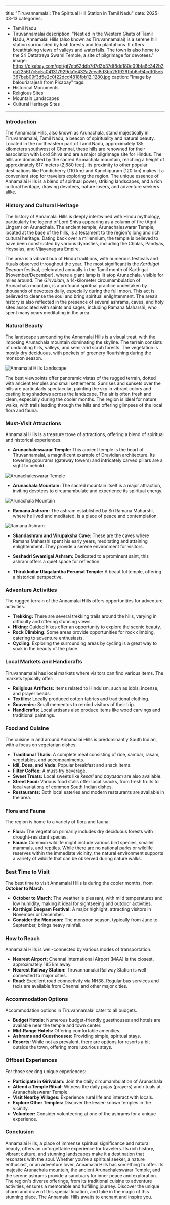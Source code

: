 
---
title: "Tiruvannamalai: The Spiritual Hill Station in Tamil Nadu"
date: 2025-03-13
categories:
  - Tamil Nadu
  - Tiruvannamalai
description: "Nestled in the Western Ghats of Tamil Nadu, Annamalai Hills (also known as Tiruvannamalai) is a serene hill station surrounded by lush forests and tea plantations. It offers breathtaking views of valleys and waterfalls. The town is also home to the Sri Dattatreya Swami Temple, a site of pilgrimage for devotees."
image: https://pixabay.com/get/gf7eb62ddb7d7d3b37df8de180e09bfa6c342b3da2256f7c5c5a041317929da1e432a2eea8d3bb251929fbb6c94cdf05e5367beb09f3d5e2c0f22dcd4818fbb12_1280.jpg
caption: "Image by balouriarajesh from Pixabay"
tags: 
  - Historical Monuments
  - Religious Sites
  - Mountain Landscapes
  - Cultural Heritage Sites
---


### **Introduction**

The Annamalai Hills, also known as Arunachala, stand majestically in Tiruvannamalai, Tamil Nadu, a beacon of spirituality and natural beauty. Located in the northeastern part of Tamil Nadu, approximately 185 kilometers southwest of Chennai, these hills are renowned for their association with Lord Shiva and are a major pilgrimage site for Hindus. The hills are dominated by the sacred Arunachala mountain, reaching a height of approximately 817 meters (2,680 feet). Its proximity to other popular destinations like Pondicherry (110 km) and Kanchipuram (120 km) makes it a convenient stop for travelers exploring the region. The unique essence of Annamalai Hills is a blend of spiritual power, striking landscapes, and a rich cultural heritage, drawing devotees, nature lovers, and adventure seekers alike.

### **History and Cultural Heritage**

The history of Annamalai Hills is deeply intertwined with Hindu mythology, particularly the legend of Lord Shiva appearing as a column of fire (Agni Lingam) on Arunachala. The ancient temple, Arunachaleswarar Temple, located at the base of the hills, is a testament to the region's long and rich cultural heritage. Dating back over a millennium, the temple is believed to have been constructed by various dynasties, including the Cholas, Pandyas, Hoysalas, and Vijayanagara Empire.

The area is a vibrant hub of Hindu traditions, with numerous festivals and rituals observed throughout the year. The most significant is the *Karthigai Deepam* festival, celebrated annually in the Tamil month of Karthigai (November/December), where a giant lamp is lit atop Arunachala, visible for miles around. The *Girivalam*, a 14-kilometer circumambulation of Arunachala mountain, is a profound spiritual practice undertaken by thousands of devotees daily, especially during the full moon. This act is believed to cleanse the soul and bring spiritual enlightenment. The area’s history is also reflected in the presence of several ashrams, caves, and holy sites associated with saints and sages, including Ramana Maharshi, who spent many years meditating in the area.

###  **Natural Beauty**

The landscape surrounding the Annamalai Hills is a visual treat, with the imposing Arunachala mountain dominating the skyline. The terrain consists of undulating hills, valleys, and semi-arid scrub forests. The vegetation is mostly dry deciduous, with pockets of greenery flourishing during the monsoon season.

<img src="placeholder_image_annamalai_hills_landscape.jpg" alt="Annamalai Hills Landscape">

The best viewpoints offer panoramic vistas of the rugged terrain, dotted with ancient temples and small settlements. Sunrises and sunsets over the hills are particularly spectacular, painting the sky in vibrant colors and casting long shadows across the landscape. The air is often fresh and clean, especially during the cooler months. The region is ideal for nature walks, with trails leading through the hills and offering glimpses of the local flora and fauna.

### **Must-Visit Attractions**

Annamalai Hills is a treasure trove of attractions, offering a blend of spiritual and historical experiences.

*   **Arunachaleswarar Temple:** This ancient temple is the heart of Tiruvannamalai, a magnificent example of Dravidian architecture. Its towering gopurams (gateway towers) and intricately carved pillars are a sight to behold.

<img src="placeholder_image_arunachaleswarar_temple.jpg" alt="Arunachaleswarar Temple">

*   **Arunachala Mountain:** The sacred mountain itself is a major attraction, inviting devotees to circumambulate and experience its spiritual energy.

<img src="placeholder_image_arunachala_mountain.jpg" alt="Arunachala Mountain">

*   **Ramana Ashram:** The ashram established by Sri Ramana Maharshi, where he lived and meditated, is a place of peace and contemplation.

<img src="placeholder_image_ramana_ashram.jpg" alt="Ramana Ashram">

*   **Skandashram and Virupaksha Cave:** These are the caves where Ramana Maharshi spent his early years, meditating and attaining enlightenment. They provide a serene environment for visitors.

*   **Seshadri Swamigal Ashram:** Dedicated to a prominent saint, this ashram offers a quiet space for reflection.

*   **Thirukkoilur Ulagalantha Perumal Temple:** A beautiful temple, offering a historical perspective.

### **Adventure Activities**

The rugged terrain of the Annamalai Hills offers opportunities for adventure activities.

*   **Trekking:** There are several trekking trails around the hills, varying in difficulty and offering stunning views.
*   **Hiking:** Guided hikes offer an opportunity to explore the scenic beauty.
*   **Rock Climbing:** Some areas provide opportunities for rock climbing, catering to adventure enthusiasts.
*   **Cycling:** Exploring the surrounding areas by cycling is a great way to soak in the beauty of the place.

### **Local Markets and Handicrafts**

Tiruvannamalai has local markets where visitors can find various items. The markets typically offer:

*   **Religious Artifacts:** Items related to Hinduism, such as idols, incense, and prayer beads.
*   **Textiles:** Locally produced cotton fabrics and traditional clothing.
*   **Souvenirs:** Small mementos to remind visitors of their trip.
*   **Handicrafts:** Local artisans also produce items like wood carvings and traditional paintings.

### **Food and Cuisine**

The cuisine in and around Annamalai Hills is predominantly South Indian, with a focus on vegetarian dishes.

*   **Traditional Thalis:** A complete meal consisting of rice, sambar, rasam, vegetables, and accompaniments.
*   **Idli, Dosa, and Vada:** Popular breakfast and snack items.
*   **Filter Coffee:** A must-try beverage.
*   **Sweet Treats:** Local sweets like *kesari* and *payasam* are also available.
*   **Street Food:** Various food stalls offer local snacks, from fresh fruits to local variations of common South Indian dishes.
*   **Restaurants:** Both local eateries and modern restaurants are available in the area.

### **Flora and Fauna**

The region is home to a variety of flora and fauna.

*   **Flora:** The vegetation primarily includes dry deciduous forests with drought-resistant species.
*   **Fauna:** Common wildlife might include various bird species, smaller mammals, and reptiles. While there are no national parks or wildlife reserves within the immediate vicinity, the natural environment supports a variety of wildlife that can be observed during nature walks.

### **Best Time to Visit**

The best time to visit Annamalai Hills is during the cooler months, from **October to March**.

*   **October to March:** The weather is pleasant, with mild temperatures and low humidity, making it ideal for sightseeing and outdoor activities.
*   **Karthigai Deepam Festival:** A major highlight, attracting visitors in November or December.
*   **Consider the Monsoon:** The monsoon season, typically from June to September, brings heavy rainfall.

### **How to Reach**

Annamalai Hills is well-connected by various modes of transportation.

*   **Nearest Airport:** Chennai International Airport (MAA) is the closest, approximately 185 km away.
*   **Nearest Railway Station:** Tiruvannamalai Railway Station is well-connected to major cities.
*   **Road:** Excellent road connectivity via NH38. Regular bus services and taxis are available from Chennai and other major cities.

### **Accommodation Options**

Accommodation options in Tiruvannamalai cater to all budgets.

*   **Budget Hotels:** Numerous budget-friendly guesthouses and hotels are available near the temple and town center.
*   **Mid-Range Hotels:** Offering comfortable amenities.
*   **Ashrams and Guesthouses:** Providing simple, spiritual stays.
*   **Resorts:** While not as prevalent, there are options for resorts a bit outside the town, offering more luxurious stays.

### **Offbeat Experiences**

For those seeking unique experiences:

*   **Participate in Girivalam:** Join the daily circumambulation of Arunachala.
*   **Attend a Temple Ritual:** Witness the daily pujas (prayers) and rituals at Arunachaleswarar Temple.
*   **Visit Nearby Villages:** Experience rural life and interact with locals.
*   **Explore Other Temples:** Discover the lesser-known temples in the vicinity.
*   **Volunteer:** Consider volunteering at one of the ashrams for a unique experience.

### **Conclusion**

Annamalai Hills, a place of immense spiritual significance and natural beauty, offers an unforgettable experience for travelers. Its rich history, vibrant culture, and stunning landscapes make it a destination that resonates with the soul. Whether you're a spiritual seeker, a nature enthusiast, or an adventure lover, Annamalai Hills has something to offer. Its majestic Arunachala mountain, the ancient Arunachaleswarar Temple, and the serene ashrams provide a sanctuary for inner peace and exploration. The region's diverse offerings, from its traditional cuisine to adventure activities, ensures a memorable and fulfilling journey. Discover the unique charm and draw of this special location, and take in the magic of this stunning place. The Annamalai Hills awaits to enchant and inspire you.


